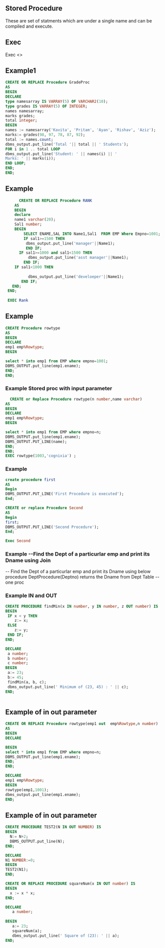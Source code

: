 ## Stored Procedure
These are set of statments which are under a single name and can be compiled and execute.

## Exec
Exec <<Procedure Name>>
  

## Example1
```sql
CREATE OR REPLACE Procedure GradeProc 
AS
BEGIN
DECLARE
type namesarray IS VARRAY(5) OF VARCHAR2(10);
type grades IS VARRAY(5) OF INTEGER;
names namesarray;
marks grades;
total integer;
BEGIN
names := namesarray('Kavita', 'Pritam', 'Ayan', 'Rishav', 'Aziz');
marks:= grades(98, 97, 78, 87, 92);
total := names.count;
dbms_output.put_line('Total '|| total || ' Students');
FOR i in 1 .. total LOOP
dbms_output.put_line('Student: ' || names(i) || '
Marks: ' || marks(i));
END LOOP;
END;
END;

```
## Example
```sql
      CREATE OR REPLACE Procedure RANK
    AS
    BEGIN
    declare
    name1 varchar(20);
    Sal1 number;
    BEGIN
        SELECT ENAME,SAL INTO Name1,Sal1  FROM EMP Where Empno=1001;
        IF sal1>=1500 THEN
         dbms_output.put_line('manager'||Name1);
         END IF;
      IF sal1>=1000 and sal1<1500 THEN
          dbms_output.put_line('asst manager'||Name1);
        END IF;
    IF sal1<1000 THEN
     
          dbms_output.put_line('develoeper'||Name1);
       END IF;
   END;
 END;
 
 EXEC Rank
```  

 ## Example 
  ```sql
  CREATE Procedure rowtype
AS
BEGIN
DECLARE
emp1 emp%Rowtype;
BEGIN

select * into emp1 from EMP where empno=1001;
DBMS_OUTPUT.put_line(emp1.ename);
END;
END;  
 ```
  
### Example Stored proc with input parameter
```sql
  CREATE or Replace Procedure rowtype(n number,name varchar)
AS
BEGIN
DECLARE
emp1 emp%Rowtype;
BEGIN

select * into emp1 from EMP where empno=n;
DBMS_OUTPUT.put_line(emp1.ename);
DBMS_OUTPUT.PUT_LINE(name);
END;
END;
EXEC rowtype(1003,'cognixia') ; 
```  

  ### Example
  ```sql
  create procedure first
AS
Begin
DBMS_OUTPUT.PUT_LINE('First Procedure is executed');
End;

CREATE or replace Procedure Second
AS
Begin
first;
DBMS_OUTPUT.PUT_LINE('Second Procedure');
End;

Exec Second
  ```
  ### Example --Find the Dept of a particurlar emp and print its Dname using Join
-- Find the Dept of a particurlar emp and print its Dname using below procedure
   DeptProcedure(Deptno) returns the Dname from Dept Table --one proc

  ### Example IN and OUT
  ```sql
  CREATE PROCEDURE findMin(x IN number, y IN number, z OUT number) IS 
BEGIN 
   IF x < y THEN 
      z:= x; 
   ELSE 
      z:= y; 
   END IF; 
END;   

DECLARE 
   a number; 
   b number; 
   c number;
BEGIN 
   a:= 23; 
   b:= 45; 
   findMin(a, b, c); 
   dbms_output.put_line(' Minimum of (23, 45) : ' || c); 
END; 



  ```
## Example of in out parameter           
```sql
CREATE OR REPLACE Procedure rowtype(emp1 out  emp%Rowtype,n number)
AS
BEGIN
DECLARE

BEGIN
select * into emp1 from EMP where empno=n;
DBMS_OUTPUT.put_line(emp1.ename);
END;
END;  

DECLARE
emp1 emp%Rowtype;
BEGIN
rowtype(emp1,1001);
dbms_output.put_line(emp1.ename);
END;           
```           
## Example of in out parameter
```sql
CREATE PROCEDURE TEST2(N IN OUT NUMBER) IS
BEGIN
  N:= N+2;
  DBMS_OUTPUT.put_line(N);
END;

DECLARE
N1 NUMBER:=0;
BEGIN
TEST2(N1);
END;

CREATE OR REPLACE PROCEDURE squareNum(x IN OUT number) IS 
BEGIN 
  x := x * x; 
END; 

DECLARE 
   a number; 
 
BEGIN 
   a:= 23; 
   squareNum(a); 
   dbms_output.put_line(' Square of (23): ' || a); 
END;
           
```           
